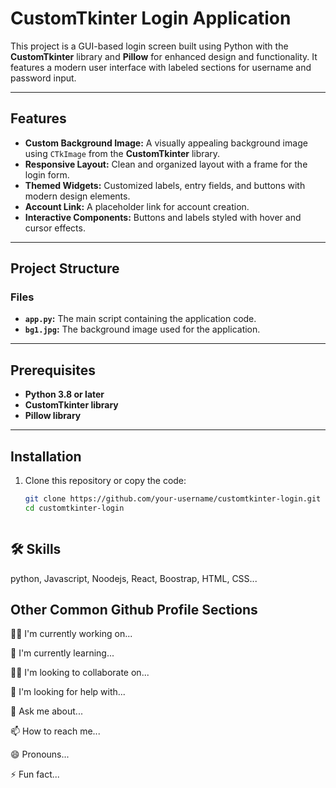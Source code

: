 # CustomTkinter Login Application

This project is a GUI-based login screen built using Python with the **CustomTkinter** library and **Pillow** for enhanced design and functionality. It features a modern user interface with labeled sections for username and password input.

---

## Features

- **Custom Background Image:** A visually appealing background image using `CTkImage` from the **CustomTkinter** library.
- **Responsive Layout:** Clean and organized layout with a frame for the login form.
- **Themed Widgets:** Customized labels, entry fields, and buttons with modern design elements.
- **Account Link:** A placeholder link for account creation.
- **Interactive Components:** Buttons and labels styled with hover and cursor effects.

---

## Project Structure

### Files
- **`app.py`:** The main script containing the application code.
- **`bg1.jpg`:** The background image used for the application.

---

## Prerequisites

- **Python 3.8 or later**
- **CustomTkinter library**
- **Pillow library**

---

## Installation

1. Clone this repository or copy the code:
   ```bash
   git clone https://github.com/your-username/customtkinter-login.git
   cd customtkinter-login


   
## 🛠 Skills
python, Javascript, Noodejs, React, Boostrap, HTML, CSS...


## Other Common Github Profile Sections
👩‍💻 I'm currently working on...

🧠 I'm currently learning...

👯‍♀️ I'm looking to collaborate on...

🤔 I'm looking for help with...

💬 Ask me about...

📫 How to reach me...

😄 Pronouns...

⚡️ Fun fact...

